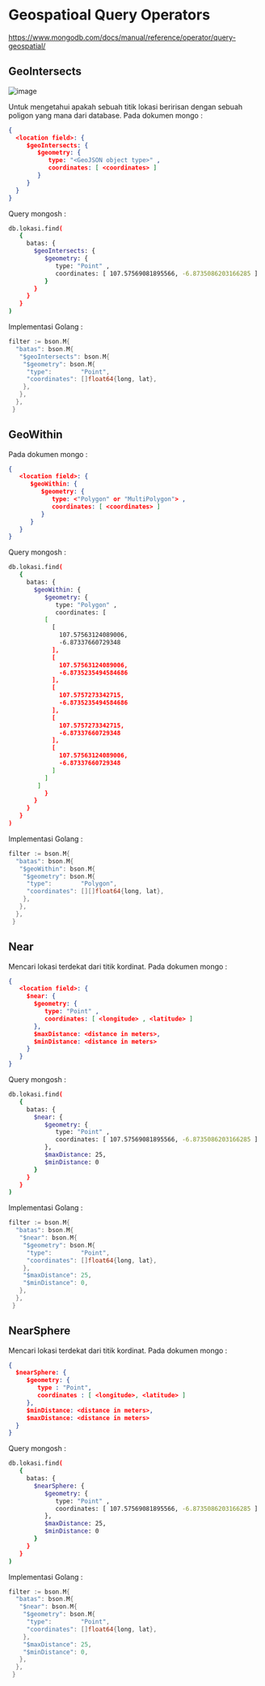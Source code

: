 # Geospatioal Query Operators

<https://www.mongodb.com/docs/manual/reference/operator/query-geospatial/>

## GeoIntersects

![image](https://github.com/petapedia/geoquery/assets/11188109/55d0346d-f731-4116-a594-8d7bbfa553c3)

Untuk mengetahui apakah sebuah titik lokasi beririsan dengan sebuah poligon yang mana dari database.
Pada dokumen mongo :

```json
{
  <location field>: {
     $geoIntersects: {
        $geometry: {
           type: "<GeoJSON object type>" ,
           coordinates: [ <coordinates> ]
        }
     }
  }
}
```

Query mongosh :

```sh
db.lokasi.find(
   {
     batas: {
       $geoIntersects: {
          $geometry: {
             type: "Point" ,
             coordinates: [ 107.57569081895566, -6.8735086203166285 ]
          }
       }
     }
   }
)
```

Implementasi Golang :

```go
filter := bson.M{
  "batas": bson.M{
   "$geoIntersects": bson.M{
    "$geometry": bson.M{
     "type":        "Point",
     "coordinates": []float64{long, lat},
    },
   },
  },
 }
```

## GeoWithin

Pada dokumen mongo :

```json
{
   <location field>: {
      $geoWithin: {
         $geometry: {
            type: <"Polygon" or "MultiPolygon"> ,
            coordinates: [ <coordinates> ]
         }
      }
   }
}
```

Query mongosh :

```sh
db.lokasi.find(
   {
     batas: {
       $geoWithin: {
          $geometry: {
             type: "Polygon" ,
             coordinates: [
          [
            [
              107.57563124089006,
              -6.87337660729348
            ],
            [
              107.57563124089006,
              -6.8735235494584686
            ],
            [
              107.5757273342715,
              -6.8735235494584686
            ],
            [
              107.5757273342715,
              -6.87337660729348
            ],
            [
              107.57563124089006,
              -6.87337660729348
            ]
          ]
        ]
          }
       }
     }
   }
)
```

Implementasi Golang :

```go
filter := bson.M{
  "batas": bson.M{
   "$geoWithin": bson.M{
    "$geometry": bson.M{
     "type":        "Polygon",
     "coordinates": [][]float64{long, lat},
    },
   },
  },
 }
```

## Near

Mencari lokasi terdekat dari titik kordinat.
Pada dokumen mongo :

```json
{
   <location field>: {
     $near: {
       $geometry: {
          type: "Point" ,
          coordinates: [ <longitude> , <latitude> ]
       },
       $maxDistance: <distance in meters>,
       $minDistance: <distance in meters>
     }
   }
}
```

Query mongosh :

```sh
db.lokasi.find(
   {
     batas: {
       $near: {
          $geometry: {
             type: "Point" ,
             coordinates: [ 107.57569081895566, -6.8735086203166285 ]
          },
          $maxDistance: 25,
          $minDistance: 0
       }
     }
   }
)
```

Implementasi Golang :

```go
filter := bson.M{
  "batas": bson.M{
   "$near": bson.M{
    "$geometry": bson.M{
     "type":        "Point",
     "coordinates": []float64{long, lat},
    },
    "$maxDistance": 25,
    "$minDistance": 0,
   },
  },
 }
```

## NearSphere

Mencari lokasi terdekat dari titik kordinat.
Pada dokumen mongo :

```json
{
  $nearSphere: {
     $geometry: {
        type : "Point",
        coordinates : [ <longitude>, <latitude> ]
     },
     $minDistance: <distance in meters>,
     $maxDistance: <distance in meters>
  }
}
```

Query mongosh :

```sh
db.lokasi.find(
   {
     batas: {
       $nearSphere: {
          $geometry: {
             type: "Point" ,
             coordinates: [ 107.57569081895566, -6.8735086203166285 ]
          },
          $maxDistance: 25,
          $minDistance: 0
       }
     }
   }
)
```

Implementasi Golang :

```go
filter := bson.M{
  "batas": bson.M{
   "$near": bson.M{
    "$geometry": bson.M{
     "type":        "Point",
     "coordinates": []float64{long, lat},
    },
    "$maxDistance": 25,
    "$minDistance": 0,
   },
  },
 }
```
